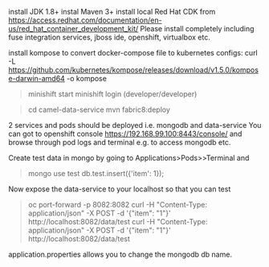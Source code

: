 install JDK 1.8+
instal Maven 3+
install local Red Hat CDK from https://access.redhat.com/documentation/en-us/red_hat_container_development_kit/
Please install completely including fuse integration services, jboss ide, openshift, virtualbox etc.


install kompose to convert docker-compose file to kubernetes configs:
curl -L https://github.com/kubernetes/kompose/releases/download/v1.5.0/kompose-darwin-amd64 -o kompose

>minishift start
>minishift login 
(developer/developer)

>cd camel-data-service
>mvn fabric8:deploy


2 services and pods should be deployed i.e. mongodb and data-service
You can got to openshift console https://192.168.99.100:8443/console/ and browse through pod logs and terminal e.g. to access mongodb etc.

Create test data in mongo by going to Applications>Pods><mongodb pod>>Terminal and
>mongo
>use test
>db.test.insert({'item': 1});

Now expose the data-service to your localhost so that you can test
>oc port-forward -p <data-service-pod> 8082:8082
>curl -H "Content-Type: application/json" -X POST -d '{"item": "1"}' http://localhost:8082/data/test
>curl -H "Content-Type: application/json" -X POST -d '{"item": "1"}' http://localhost:8082/data/test

application.properties allows you to change the mongodb db name.

